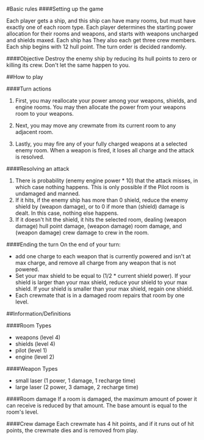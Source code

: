 #Basic rules
####Setting up the game

Each player gets a ship, and this ship can have many rooms, but must have 
exactly one of each room type. Each player determines the starting power
allocation for their rooms and weapons, and starts with weapons uncharged
and shields maxed.
Each ship has They also each get three crew members.
Each ship begins with 12 hull point. The turn order is decided randomly.

####Objective
Destroy the enemy ship by reducing its hull points to zero or killing its crew.
Don't let the same happen to you.

##How to play

####Turn actions
1. First, you may reallocate your power among your weapons,
shields, and engine rooms. You may then allocate the power from your weapons
room to your weapons.

2. Next, you may move any crewmate from its current room to any adjacent room.

3. Lastly, you may fire any of your fully charged weapons at a selected enemy room.
When a weapon is fired, it loses all charge and the attack is resolved.

####Resolving an attack
1. There is probability (enemy engine power * 10) that the attack misses,
in which case nothing happens. This is only possible if the Pilot room is 
undamaged and manned.
2. If it hits, if the enemy ship has more than 0 shield, reduce the enemy
shield by (weapon damage), or to 0 if more than (shield) damage is dealt.
In this case, nothing else happens.
3. If it doesn't hit the shield, it hits the selected room, dealing (weapon damage)
hull point damage, (weapon damage) room damage, and 
(weapon damage) crew damage to crew in the room. 

####Ending the turn
On the end of your turn:
- add one charge to each weapon that is currently powered and isn't at max charge,
and remove all charge from any weapon that is not powered.
- Set your max shield to be equal to (1/2 * current shield power). If your shield is larger than your max shield, reduce your shield to your max shield.
If your shield is smaller than your max shield, regain one shield.
- Each crewmate that is in a damaged room repairs that room by one level.

##Information/Definitions

####Room Types

- weapons (level 4)
- shields (level 4)
- pilot (level 1)
- engine (level 2)

####Weapon Types

- small laser (1 power, 1 damage, 1 recharge time)
- large laser (2 power, 3 damage, 2 recharge time)

####Room damage
If a room is damaged, the maximum amount of power it can receive is reduced
by that amount. The base amount is equal to the room's level.

####Crew damage
Each crewmate has 4 hit points, and if it runs out of hit points,
the crewmate dies and is removed from play. 